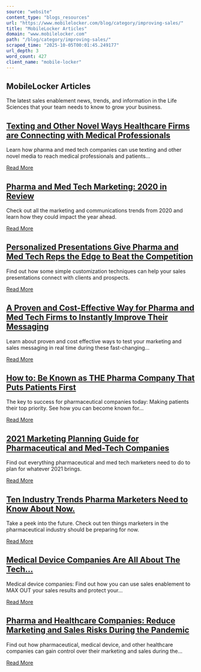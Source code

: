 ```yaml
---
source: "website"
content_type: "blogs_resources"
url: "https://www.mobilelocker.com/blog/category/improving-sales/"
title: "MobileLocker Articles"
domain: "www.mobilelocker.com"
path: "/blog/category/improving-sales/"
scraped_time: "2025-10-05T00:01:45.249177"
url_depth: 3
word_count: 427
client_name: "mobile-locker"
---
```


## MobileLocker Articles

The latest sales enablement news, trends, and information in the Life Sciences that your team needs to know to grow your business.

## [Texting and Other Novel Ways Healthcare Firms are Connecting with Medical Professionals](https://www.mobilelocker.com/blog/2020/12/texting-and-other-novel-ways-healthcare-firms-are-connecting-with-medical-professionals/ "Texting and Other Novel Ways Healthcare Firms are Connecting with Medical Professionals")

Learn how pharma and med tech companies can use texting and other novel media to reach medical professionals and patients...

[Read More](https://www.mobilelocker.com/blog/2020/12/texting-and-other-novel-ways-healthcare-firms-are-connecting-with-medical-professionals/)

## [Pharma and Med Tech Marketing: 2020 in Review](https://www.mobilelocker.com/blog/2020/12/pharma-and-med-tech-marketing-2020-in-review/ "Pharma and Med Tech Marketing: 2020 in Review")

Check out all the marketing and communications trends from 2020 and learn how they could impact the year ahead.

[Read More](https://www.mobilelocker.com/blog/2020/12/pharma-and-med-tech-marketing-2020-in-review/)

## [Personalized Presentations Give Pharma and Med Tech Reps the Edge to Beat the Competition](https://www.mobilelocker.com/blog/2020/11/personalized-presentations-give-pharma-and-med-tech-reps-the-edge-to-beat-the-competition/ "Personalized Presentations Give Pharma and Med Tech Reps the Edge to Beat the Competition")

Find out how some simple customization techniques can help your sales presentations connect with clients and prospects.

[Read More](https://www.mobilelocker.com/blog/2020/11/personalized-presentations-give-pharma-and-med-tech-reps-the-edge-to-beat-the-competition/)

## [A Proven and Cost-Effective Way for Pharma and Med Tech Firms to Instantly Improve Their Messaging](https://www.mobilelocker.com/blog/2020/11/a-proven-and-cost-effective-way-for-pharma-and-med-tech-firms-to-instantly-improve-their-messaging/ "A Proven and Cost-Effective Way for Pharma and Med Tech Firms to Instantly Improve Their Messaging")

Learn about proven and cost effective ways to test your marketing and sales messaging in real time during these fast-changing...

[Read More](https://www.mobilelocker.com/blog/2020/11/a-proven-and-cost-effective-way-for-pharma-and-med-tech-firms-to-instantly-improve-their-messaging/)

## [How to: Be Known as THE Pharma Company That Puts Patients First](https://www.mobilelocker.com/blog/2020/11/how-to-be-known-as-the-pharma-company-that-puts-patients-first/ "How to: Be Known as THE Pharma Company That Puts Patients First")

The key to success for pharmaceutical companies today: Making patients their top priority. See how you can become known for...

[Read More](https://www.mobilelocker.com/blog/2020/11/how-to-be-known-as-the-pharma-company-that-puts-patients-first/)

## [2021 Marketing Planning Guide for Pharmaceutical and Med-Tech Companies](https://www.mobilelocker.com/blog/2020/11/2021-marketing-planning-guide-for-pharmaceutical-and-med-tech-companies/ "2021 Marketing Planning Guide for Pharmaceutical and Med-Tech Companies")

Find out everything pharmaceutical and med tech marketers need to do to plan for whatever 2021 brings.

[Read More](https://www.mobilelocker.com/blog/2020/11/2021-marketing-planning-guide-for-pharmaceutical-and-med-tech-companies/)

## [Ten Industry Trends Pharma Marketers Need to Know About Now.](https://www.mobilelocker.com/blog/2020/10/ten-industry-trends-pharma-marketers-need-to-know-about-now/ "Ten Industry Trends Pharma Marketers Need to Know About Now.")

Take a peek into the future. Check out ten things marketers in the pharmaceutical industry should be preparing for now.

[Read More](https://www.mobilelocker.com/blog/2020/10/ten-industry-trends-pharma-marketers-need-to-know-about-now/)

## [Medical Device Companies Are All About The Tech…](https://www.mobilelocker.com/blog/2020/10/medical-device-companies-are-all-about-the-tech/ "Medical Device Companies Are All About The Tech…")

Medical device companies: Find out how you can use sales enablement to MAX OUT your sales results and protect your...

[Read More](https://www.mobilelocker.com/blog/2020/10/medical-device-companies-are-all-about-the-tech/)

## [Pharma and Healthcare Companies: Reduce Marketing and Sales Risks During the Pandemic](https://www.mobilelocker.com/blog/2020/10/pharma-and-healthcare-companies-reduce-marketing-and-sales-risks-during-the-pandemic/ "Pharma and Healthcare Companies: Reduce Marketing and Sales Risks During the Pandemic")

Find out how pharmaceutical, medical device, and other healthcare companies can gain control over their marketing and sales during the...

[Read More](https://www.mobilelocker.com/blog/2020/10/pharma-and-healthcare-companies-reduce-marketing-and-sales-risks-during-the-pandemic/)
